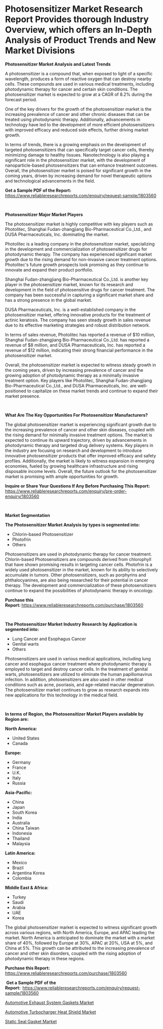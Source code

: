 <p><h1>Photosensitizer Market Research Report Provides thorough Industry Overview, which offers an In-Depth Analysis of Product Trends and New Market Divisions</h1></p><p><strong>Photosensitizer Market Analysis and Latest Trends</strong></p>
<p><p>A photosensitizer is a compound that, when exposed to light of a specific wavelength, produces a form of reactive oxygen that can destroy nearby cells. These compounds are used in various medical treatments, including photodynamic therapy for cancer and certain skin conditions. The photosensitizer market is expected to grow at a CAGR of 8.2% during the forecast period.</p><p>One of the key drivers for the growth of the photosensitizer market is the increasing prevalence of cancer and other chronic diseases that can be treated using photodynamic therapy. Additionally, advancements in technology have led to the development of more efficient photosensitizers with improved efficacy and reduced side effects, further driving market growth. </p><p>In terms of trends, there is a growing emphasis on the development of targeted photosensitizers that can specifically target cancer cells, thereby minimizing damage to healthy tissues. Nanotechnology is also playing a significant role in the photosensitizer market, with the development of nanoparticle-based photosensitizers that can enhance treatment outcomes. Overall, the photosensitizer market is poised for significant growth in the coming years, driven by increasing demand for novel therapeutic options and technological advancements in the field.</p></p>
<p><strong>Get a Sample PDF of the Report:&nbsp;</strong> <a href="https://www.reliableresearchreports.com/enquiry/request-sample/1803560">https://www.reliableresearchreports.com/enquiry/request-sample/1803560</a></p>
<p>&nbsp;</p>
<p><strong>Photosensitizer Major Market Players</strong></p>
<p><p>The photosensitizer market is highly competitive with key players such as Photolitec, Shanghai Fudan-zhangjiang Bio-Pharmaceutical Co.,Ltd., and DUSA Pharmaceuticals, Inc. dominating the market. </p><p>Photolitec is a leading company in the photosensitizer market, specializing in the development and commercialization of photosensitizer drugs for photodynamic therapy. The company has experienced significant market growth due to the rising demand for non-invasive cancer treatment options. Photolitec's future growth prospects look promising as they continue to innovate and expand their product portfolio.</p><p>Shanghai Fudan-zhangjiang Bio-Pharmaceutical Co.,Ltd. is another key player in the photosensitizer market, known for its research and development in the field of photosensitive drugs for cancer treatment. The company has been successful in capturing a significant market share and has a strong presence in the global market.</p><p>DUSA Pharmaceuticals, Inc. is a well-established company in the photosensitizer market, offering innovative products for the treatment of actinic keratosis. The company has seen steady growth in sales revenue due to its effective marketing strategies and robust distribution network.</p><p>In terms of sales revenue, Photolitec has reported a revenue of $10 million, Shanghai Fudan-zhangjiang Bio-Pharmaceutical Co.,Ltd. has reported a revenue of $8 million, and DUSA Pharmaceuticals, Inc. has reported a revenue of $12 million, indicating their strong financial performance in the photosensitizer market.</p><p>Overall, the photosensitizer market is expected to witness steady growth in the coming years, driven by increasing prevalence of cancer and the growing adoption of photodynamic therapy as a minimally invasive treatment option. Key players like Photolitec, Shanghai Fudan-zhangjiang Bio-Pharmaceutical Co.,Ltd., and DUSA Pharmaceuticals, Inc. are well-positioned to capitalize on these market trends and continue to expand their market presence.</p></p>
<p>&nbsp;</p>
<p><strong>What Are The Key Opportunities For Photosensitizer Manufacturers?</strong></p>
<p><p>The global photosensitizer market is experiencing significant growth due to the increasing prevalence of cancer and other skin diseases, coupled with the rising demand for minimally invasive treatment options. The market is expected to continue its upward trajectory, driven by advancements in photodynamic therapy and targeted drug delivery systems. Key players in the industry are focusing on research and development to introduce innovative photosensitizer products that offer improved efficacy and safety profiles. Additionally, the market is likely to witness expansion in emerging economies, fueled by growing healthcare infrastructure and rising disposable income levels. Overall, the future outlook for the photosensitizer market is promising with ample opportunities for growth.</p></p>
<p><strong>Inquire or Share Your Questions If Any Before Purchasing This Report:</strong> <a href="https://www.reliableresearchreports.com/enquiry/pre-order-enquiry/1803560">https://www.reliableresearchreports.com/enquiry/pre-order-enquiry/1803560</a></p>
<p>&nbsp;</p>
<p><strong>Market Segmentation</strong></p>
<p><strong>The Photosensitizer Market Analysis by types is segmented into:</strong></p>
<p><ul><li>Chlorin-based Photosensitizer</li><li>Photofrin</li><li>Others</li></ul></p>
<p><p>Photosensitizers are used in photodynamic therapy for cancer treatment. Chlorin-based Photosensitizers are compounds derived from chlorophyll that have shown promising results in targeting cancer cells. Photofrin is a widely used photosensitizer in the market, known for its ability to selectively accumulate in tumors. Other photosensitizers, such as porphyrins and phthalocyanines, are also being researched for their potential in cancer therapy. The development and commercialization of these photosensitizers continue to expand the possibilities of photodynamic therapy in oncology.</p></p>
<p><strong>Purchase this Report:&nbsp;</strong><a href="https://www.reliableresearchreports.com/purchase/1803560">https://www.reliableresearchreports.com/purchase/1803560</a></p>
<p>&nbsp;</p>
<p><strong>The Photosensitizer Market Industry Research by Application is segmented into:</strong></p>
<p><ul><li>Lung Cancer and Esophagus Cancer</li><li>Genital warts</li><li>Others</li></ul></p>
<p><p>Photosensitizers are used in various medical applications, including lung cancer and esophagus cancer treatment where photodynamic therapy is employed to target and destroy cancer cells. In the treatment of genital warts, photosensitizers are utilized to eliminate the human papillomavirus infection. In addition, photosensitizers are also used in other medical conditions such as acne, psoriasis, and age-related macular degeneration. The photosensitizer market continues to grow as research expands into new applications for this technology in the medical field.</p></p>
<p>&nbsp;</p>
<p><strong>In terms of Region, the Photosensitizer Market Players available by Region are:</strong></p>
<p>
    <p> <strong> North America: </strong>
        <ul>
            <li>United States</li>
            <li>Canada</li>
        </ul>
        </p> 
    <p> <strong> Europe: </strong>
        <ul>
            <li>Germany</li>
            <li>France</li>
            <li>U.K.</li>
            <li>Italy</li>
            <li>Russia</li>
        </ul>
        </p> 
    <p> <strong> Asia-Pacific: </strong>
        <ul>
            <li>China</li>
            <li>Japan</li>
            <li>South Korea</li>
            <li>India</li>
            <li>Australia</li>
            <li>China Taiwan</li>
            <li>Indonesia</li>
            <li>Thailand</li>
            <li>Malaysia</li>
        </ul>
        </p> 
    <p> <strong> Latin America: </strong>
        <ul>
            <li>Mexico</li>
            <li>Brazil</li>
            <li>Argentina Korea</li>
            <li>Colombia</li>
        </ul>
        </p> 
    <p> <strong> Middle East & Africa: </strong>
        <ul>
            <li>Turkey</li>
            <li>Saudi</li>
            <li>Arabia</li>
            <li>UAE</li>
            <li>Korea</li>
        </ul>
    </p>
    </p>
<p><p>The global photosensitizer market is expected to witness significant growth across various regions, with North America, Europe, and APAC leading the market. North America is anticipated to dominate the market with a market share of 40%, followed by Europe at 30%, APAC at 20%, USA at 5%, and China at 5%. This growth can be attributed to the increasing prevalence of cancer and other skin disorders, coupled with the rising adoption of photodynamic therapy in these regions.</p></p>
<p><strong>Purchase this Report: </strong><a href="https://www.reliableresearchreports.com/purchase/1803560">https://www.reliableresearchreports.com/purchase/1803560</a></p>
<p>&nbsp;<strong>Get a Sample PDF of the Report:&nbsp;&nbsp;</strong><a href="https://www.reliableresearchreports.com/enquiry/request-sample/1803560">https://www.reliableresearchreports.com/enquiry/request-sample/1803560</a></p>
<p><strong></strong></p>
<p><p><a href="https://view.publitas.com/reportprime-1/automotive-exhaust-system-gaskets-market-challenges-opportunities-and-growth-drivers-and-major-market-players-forecasted-for-period-from-2023-2030/">Automotive Exhaust System Gaskets Market</a></p><p><a href="https://view.publitas.com/reportprime-1/automotive-turbocharger-heat-shield-market-size-growth-and-forecast-from-2023-2030/">Automotive Turbocharger Heat Shield Market</a></p><p><a href="https://view.publitas.com/reportprime-1/static-seal-gasket-market-size-growth-and-forecast-from-2023-2030/">Static Seal Gasket Market</a></p></p>